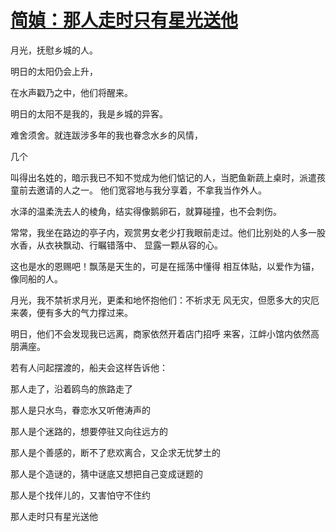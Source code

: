<link href="../../../css/style.css" rel="stylesheet" type="text/css" />

# [简媜：那人走时只有星光送他](https://mp.weixin.qq.com/s?__biz=MjM5NTY5Njc4MQ==&mid=2651028408&idx=2&sn=69156de8fadc9315cc15e8b76afa3619&chksm=bd03425a8a74cb4cbdbb41ae6725955c9313a0ac50fed6a8bf8bd391695e84262dd01ea59cc4&scene=21#wechat_redirect)

<div class="p">

月光，抚慰乡城的人。

明日的太阳仍会上升，

在水声戳乃之中，他们将醒来。

明日的太阳不是我的，我是乡城的异客。

难舍须舍。就连跋涉多年的我也眷念水乡的风情，

几个

叫得出名姓的，暗示我已不知不觉成为他们惦记的人，当肥鱼新蔬上桌时，派遣孩童前去邀请的人之一。 他们宽容地与我分享着，不拿我当作外人。

水泽的温柔洗去人的棱角，结实得像鹅卵石，就算碰撞，也不会刺伤。

常常，我坐在路边的亭子内，观赏男女老少打我眼前走过。他们比别处的人多一股水香，从衣袂飘动、行瞩错落中、 显露一颗从容的心。

这也是水的恩赐吧！飘荡是天生的，可是在摇荡中懂得 相互体贴，以爱作为锚，像同船的人。

月光，我不禁祈求月光，更柔和地怀抱他们：不祈求无 风无灾，但愿多大的灾厄来袭，便有多大的气力撑过来。

明日，他们不会发现我已远离，商家依然开着店门招呼 来客，江衅小馆内依然高朋满座。

若有人问起摆渡的，船夫会这样告诉他：    

那人走了，沿着鸥鸟的旅路走了

那人是只水鸟，眷恋水又听倦涛声的

那人是个迷路的，想要停驻又向往远方的

那人是个善感的，断不了悲欢离合，又企求无忧梦土的

那人是个造谜的，猜中谜底又想把自己变成谜题的

那人是个找伴儿的，又害怕守不住约

那人走时只有星光送他

</div>
